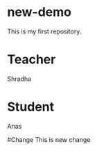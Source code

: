 # new-demo
This is my first repository.

# Teacher
Shradha

# Student
Anas

#Change
This is new change
